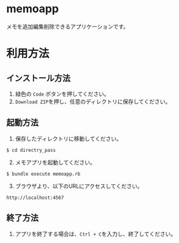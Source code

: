 # memoapp

メモを追加編集削除できるアプリケーションです。

# 利用方法
## インストール方法
1. 緑色の `Code` ボタンを押してください。
2. `Download ZIP`を押し、任意のディレクトリに保存してください。

## 起動方法
1. 保存したディレクトリに移動してください。

```
$ cd directry_pass
```
2. メモアプリを起動してください。

```
$ bundle execute memoapp.rb
```
3. ブラウザより、以下のURLにアクセスしてください。

```
http://localhost:4567
```

## 終了方法
1. アプリを終了する場合は、` Ctrl + C `を入力し、終了してください。


